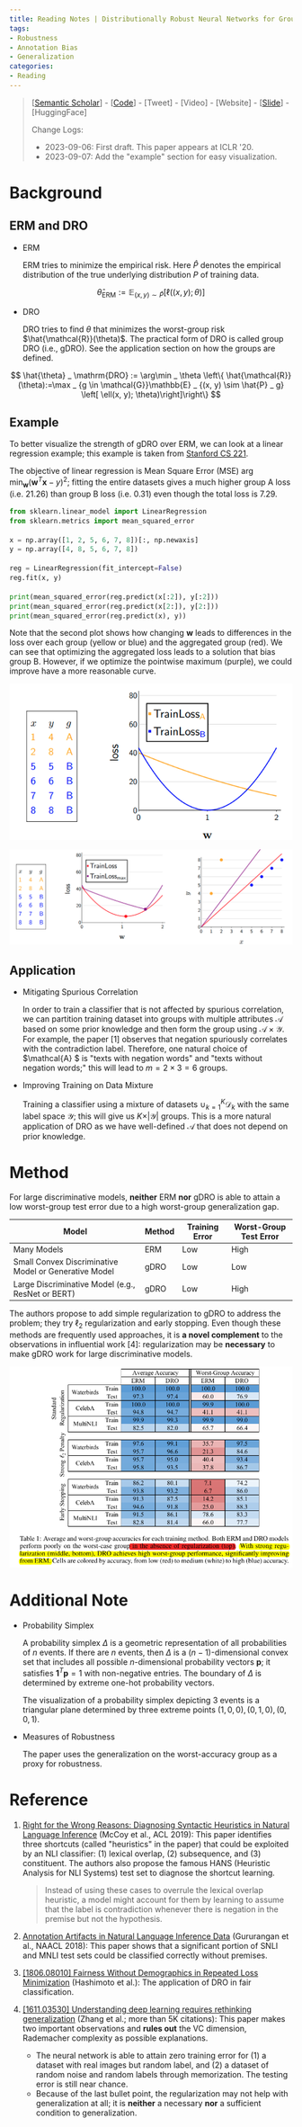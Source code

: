 ```yaml
---
title: Reading Notes | Distributionally Robust Neural Networks for Group Shifts - On the Importance of Regularization for Worst-Case Generalization
tags: 
- Robustness
- Annotation Bias
- Generalization
categories:
- Reading
---
```


> [[Semantic Scholar](https://www.semanticscholar.org/paper/Distributionally-Robust-Neural-Networks-for-Group-Sagawa-Koh/193092aef465bec868d1089ccfcac0279b914bda)] - [[Code](https://github.com/kohpangwei/group_DRO)] - [Tweet] - [Video] - [Website] - [[Slide](https://cs.stanford.edu/~ssagawa/assets/slides/groupDRO_ICLR2020.pdf)] - [HuggingFace]
>
> Change Logs:
>
> - 2023-09-06: First draft. This paper appears at ICLR '20.
> - 2023-09-07: Add the "example" section for easy visualization.

# Background

## ERM and DRO

- ERM

    ERM tries to minimize the empirical risk. Here $\hat{P}$ denotes the empirical distribution of the true underlying distribution $P$ of training data.

$$
\hat{\theta} _ \mathrm{ERM} := \mathbb{E} _ {(x, y) \sim \hat{P}} \left[  \ell((x, y); \theta)\right]
$$

- DRO

    DRO tries to find $\theta$ that minimizes the worst-group risk $\hat{\mathcal{R}}(\theta)$. The practical form of DRO is called group DRO (i.e., gDRO). See the application section on how the groups are defined.

$$
\hat{\theta} _ \mathrm{DRO} := \arg\min _ \theta \left\{ \hat{\mathcal{R}}(\theta):=\max _ {g \in \mathcal{G}}\mathbb{E} _ {(x, y) \sim \hat{P} _ g} \left[  \ell(x, y); \theta)\right]\right\}
$$

## Example

To better visualize the strength of gDRO over ERM, we can look at a linear regression example; this example is taken from [Stanford CS 221](https://stanford-cs221.github.io/autumn2022-extra/modules/machine-learning/group-dro.pdf).

The objective of linear regression is Mean Square Error (MSE) $\arg\min_{\mathbf{w}} (\mathbf{w}^T\mathbf{x} -y) ^ 2$; fitting the entire datasets gives a much higher group A loss (i.e. 21.26) than group B loss (i.e. 0.31) even though the total loss is 7.29.

```python
from sklearn.linear_model import LinearRegression
from sklearn.metrics import mean_squared_error

x = np.array([1, 2, 5, 6, 7, 8])[:, np.newaxis]
y = np.array([4, 8, 5, 6, 7, 8])

reg = LinearRegression(fit_intercept=False)
reg.fit(x, y)

print(mean_squared_error(reg.predict(x[:2]), y[:2]))
print(mean_squared_error(reg.predict(x[2:]), y[2:]))
print(mean_squared_error(reg.predict(x), y))
```

Note that the second plot shows how changing $\mathbf{w}$ leads to differences in the loss over each group (yellow or blue) and the aggregated group (red). We can see that optimizing the aggregated loss leads to a solution that bias group B. However, if we optimize the pointwise maximum (purple), we could improve have a more reasonable curve.

![image-20230907124813672](https://raw.githubusercontent.com/guanqun-yang/remote-images/master/2023/09/upgit_20230907_1694105293.png)

![image-20230907123929901](https://raw.githubusercontent.com/guanqun-yang/remote-images/master/2023/09/upgit_20230907_1694104769.png)

## Application

- Mitigating Spurious Correlation

    In order to train a classifier that is not affected by spurious correlation, we can partition training dataset into groups with multiple attributes $\mathcal{A}$ based on some prior knowledge and then form the group using $\mathcal{A} \times \mathcal{Y}$. For example, the paper [1] observes that negation spuriously correlates with the contradiction label. Therefore, one natural choice of $\mathcal{A} $ is "texts with negation words" and "texts without negation words;" this will lead to $m=2 \times 3 = 6$ groups.

- Improving Training on Data Mixture

    Training a classifier using a mixture of datasets $\cup _  {k=1}^K \mathcal{D}  _  k$ with the same label space $\mathcal{Y}$; this will give us $K \times \vert \mathcal{Y}\vert$ groups. This is a more natural application of DRO as we have well-defined $\mathcal{A}$ that does not depend on prior knowledge.

# Method

For large discriminative models, **neither** ERM **nor** gDRO is able to attain a low worst-group test error due to a high worst-group generalization gap.

| Model                                                 | Method | Training Error | Worst-Group Test Error |
| ----------------------------------------------------- | ------ | -------------- | ---------------------- |
| Many Models                                           | ERM    | Low            | High                   |
| Small Convex Discriminative Model or Generative Model | gDRO   | Low            | Low                    |
| Large Discriminative Model (e.g., ResNet or BERT)     | gDRO   | Low            | High                   |

The authors propose to add simple regularization to gDRO to address the problem; they try $\ell_2$ regularization and early stopping. Even though these methods are frequently used approaches, it is **a novel complement** to the observations in influential work [4]: regularization may be **necessary** to make gDRO work for large discriminative models.

![image-20230906211211382](https://raw.githubusercontent.com/guanqun-yang/remote-images/master/2023/09/upgit_20230906_1694049131.png)

# Additional Note

- Probability Simplex

    A probability simplex $\Delta$ is a geometric representation of all probabilities of $n$ events. If there are $n$ events, then $\Delta$ is a $(n-1)$-dimensional convex set that includes all possible $n$-dimensional probability vectors $\mathbf{p}$; it satisfies $\mathbf{1}^T \mathbf{p}=1$ with non-negative entries. The boundary of $\Delta$ is determined by extreme one-hot probability vectors. 

    The visualization of a probability simplex depicting 3 events is a triangular plane determined by three extreme points $(1, 0, 0), (0, 1, 0), (0,0, 1)$.

- Measures of Robustness

  The paper uses the generalization on the worst-accuracy group as a proxy for robustness.

# Reference

1. [Right for the Wrong Reasons: Diagnosing Syntactic Heuristics in Natural Language Inference](https://aclanthology.org/P19-1334) (McCoy et al., ACL 2019): This paper identifies three shortcuts (called "heuristics" in the paper) that could be exploited by an NLI classifier: (1) lexical overlap, (2) subsequence, and (3) constituent. The authors also propose the famous HANS (Heuristic Analysis for NLI Systems) test set to diagnose the shortcut learning.

    > Instead of using these cases to overrule the lexical overlap heuristic, a model might account for them by learning to assume that the label is contradiction whenever there is negation in the premise but not the hypothesis.

2. [Annotation Artifacts in Natural Language Inference Data](https://aclanthology.org/N18-2017) (Gururangan et al., NAACL 2018): This paper shows that a significant portion of SNLI and MNLI test sets could be classified correctly without premises.

3. [[1806.08010] Fairness Without Demographics in Repeated Loss Minimization](https://arxiv.org/abs/1806.08010) (Hashimoto et al.): The application of DRO in fair classification.

4. [[1611.03530] Understanding deep learning requires rethinking generalization](https://arxiv.org/abs/1611.03530) (Zhang et al.; more than 5K citations): This paper makes two important observations and **rules out** the VC dimension, Rademacher complexity as possible explanations. 

    - The neural network is able to attain zero training error for (1) a dataset with real images but random label, and (2) a dataset of random noise and random labels through memorization. The testing error is still near chance.
    - Because of the last bullet point, the regularization may not help with generalization at all; it is **neither** a necessary **nor** a sufficient condition to generalization.

